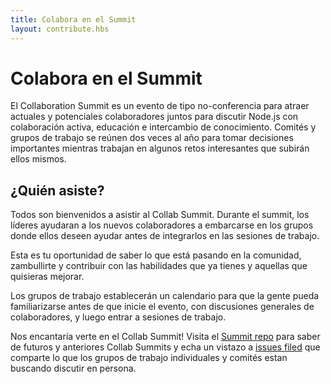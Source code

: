 ```yaml
---
title: Colabora en el Summit
layout: contribute.hbs
---
```


# Colabora en el Summit
El Collaboration Summit es un evento de tipo no-conferencia para atraer actuales y potenciales colaboradores juntos para discutir Node.js con colaboración activa, educación e intercambio de conocimiento. Comités y grupos de trabajo se reúnen dos veces al año para tomar decisiones importantes mientras trabajan en algunos retos interesantes que subirán ellos mismos.

## ¿Quién asiste?

Todos son bienvenidos a asistir al Collab Summit. Durante el summit, los líderes ayudaran a los nuevos colaboradores a embarcarse en los grupos donde ellos deseen ayudar antes de integrarlos en las sesiones de trabajo.

Esta es tu oportunidad de saber lo que está pasando en la comunidad, zambullirte y contribuir con las habilidades que ya tienes y aquellas que quisieras mejorar.

Los grupos de trabajo establecerán un calendario para que la gente pueda familiarizarse antes de que inicie el evento, con discusiones generales de colaboradores, y luego entrar a sesiones de trabajo.

Nos encantaría verte en el Collab Summit! Visita el [Summit repo](https://github.com/nodejs/summit) para saber de futuros y anteriores Collab Summits y echa un vistazo a [issues filed](https://github.com/nodejs/summit/issues) que comparte lo que los grupos de trabajo individuales y comités estan buscando discutir en persona.
